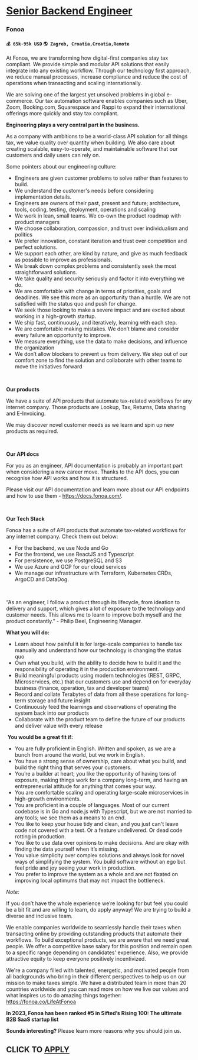 # [Senior Backend Engineer](https://www.remotewlb.com/apply/senior-backend-engineer-50295)  
### Fonoa  
#### `💰 65k-95k USD` `🌎 Zagreb, Croatia,Croatia,Remote`  

At Fonoa, we are transforming how digital-first companies stay tax compliant. We provide simple and modular API solutions that easily integrate into any existing workflow. Through our technology first approach, we reduce manual processes, increase compliance and reduce the cost of operations when transacting and scaling internationally.

We are solving one of the largest yet unsolved problems in global e-commerce. Our tax automation software enables companies such as Uber, Zoom, Booking.com, Squarespace and Rappi to expand their international offerings more quickly and stay tax compliant.

 **Engineering plays a very central part in the business.**

As a company with ambitions to be a world-class API solution for all things tax, we value quality over quantity when building. We also care about creating scalable, easy-to-operate, and maintainable software that our customers and daily users can rely on.

Some pointers about our engineering culture:

  * Engineers are given customer problems to solve rather than features to build.
  * We understand the customer's needs before considering implementation details.
  * Engineers are owners of their past, present and future; architecture, tools, coding, testing, deployment, operations and scaling
  * We work in lean, small teams. We co-own the product roadmap with product managers
  * We choose collaboration, compassion, and trust over individualism and politics
  * We prefer innovation, constant iteration and trust over competition and perfect solutions.
  * We support each other, are kind by nature, and give as much feedback as possible to improve as professionals.
  * We break down complex problems and consistently seek the most straightforward solutions.
  * We take quality and security seriously and factor it into everything we do.
  * We are comfortable with change in terms of priorities, goals and deadlines. We see this more as an opportunity than a hurdle. We are not satisfied with the status quo and push for change.
  * We seek those looking to make a severe impact and are excited about working in a high-growth startup.
  * We ship fast, continuously, and iteratively, learning with each step.
  * We are comfortable making mistakes. We don’t blame and consider every failure an opportunity to improve.
  * We measure everything, use the data to make decisions, and influence the organization 
  * We don’t allow blockers to prevent us from delivery. We step out of our comfort zone to find the solution and collaborate with other teams to move the initiatives forward

‍

**Our products**

We have a suite of API products that automate tax-related workflows for any internet company. Those products are Lookup, Tax, Returns, Data sharing and E-Invoicing.

We may discover novel customer needs as we learn and spin up new products as required.

‍

**Our API docs**

For you as an engineer, API documentation is probably an important part when considering a new career move. Thanks to the API docs, you can recognise how API works and how it is structured.

Please visit our API documentation and learn more about our API endpoints and how to use them - https://docs.fonoa.com/.

‍

**Our Tech Stack**

Fonoa has a suite of API products that automate tax-related workflows for any internet company. Check them out below:

  * For the backend, we use Node and Go
  * For the frontend, we use ReactJS and Typescript
  * For persistence, we use PostgreSQL and S3
  * We use Azure and GCP for our cloud services
  * We manage our infrastructure with Terraform, Kubernetes CRDs, ArgoCD and DataDog.

‍

“As an engineer, I follow a product through its lifecycle, from ideation to delivery and support, which gives a lot of exposure to the technology and customer needs. This allows me to learn to improve both myself and the product constantly.” - Philip Beel, Engineering Manager.

**What you will do:**

  * Learn about how painful it is for large-scale companies to handle tax manually and understand how our technology is changing the status quo
  * Own what you build, with the ability to decide how to build it and the responsibility of operating it in the production environment.
  * Build meaningful products using modern technologies (REST, GRPC, Microservices, etc.) that our customers use and depend on for everyday business (finance, operation, tax and developer teams)
  * Record and collate Terabytes of data from all these operations for long-term storage and future insight
  * Continuously feed the learnings and observations of operating the system back into our products
  * Collaborate with the product team to define the future of our products and deliver value with every release

‍ **You would be a great fit if:**

  * You are fully proficient in English. Written and spoken, as we are a bunch from around the world, but we work in English.
  * You have a strong sense of ownership, care about what you build, and build the right thing that serves your customers.
  * You’re a builder at heart; you like the opportunity of having tons of exposure, making things work for a company long-term, and having an entrepreneurial attitude for anything that comes your way.
  * You are comfortable scaling and operating large-scale microservices in high-growth environments.
  * You are proficient in a couple of languages. Most of our current codebase is in Go and node.js with Typescript, but we are not married to any tools; we see them as a means to an end.
  * You like to keep your house tidy and clean, and you just can't leave code not covered with a test. Or a feature undelivered. Or dead code rotting in production.
  * You like to use data over opinions to make decisions. And are okay with finding the data yourself when it’s missing.
  * You value simplicity over complex solutions and always look for novel ways of simplifying the system. You build software without an ego but feel pride and joy seeing your work in production.
  * You prefer to improve the system as a whole and are not fixated on improving local optimums that may not impact the bottleneck.

_Note:_

If you don’t have the whole experience we’re looking for but feel you could be a bit fit and are willing to learn, do apply anyway! We are trying to build a diverse and inclusive team.

We enable companies worldwide to seamlessly handle their taxes when transacting online by providing outstanding products that automate their workflows. To build exceptional products, we are aware that we need great people. We offer a competitive base salary for this position and remain open to a specific range depending on candidates' experience. Also, we provide attractive equity to keep everyone positively incentivized.

We're a company filled with talented, energetic, and motivated people from all backgrounds who bring in their different perspectives to help us on our mission to make taxes simple. We have a distributed team in more than 20 countries worldwide and you can read more on how we live our values and what inspires us to do amazing things together: https://fonoa.co/LifeAtFonoa

**In 2023, Fonoa has been ranked #5 in Sifted’s Rising 100: The ultimate B2B SaaS startup list**

**Sounds interesting?** Please learn more reasons why you should join us.

  
## CLICK TO [APPLY](https://www.remotewlb.com/apply/senior-backend-engineer-50295)

